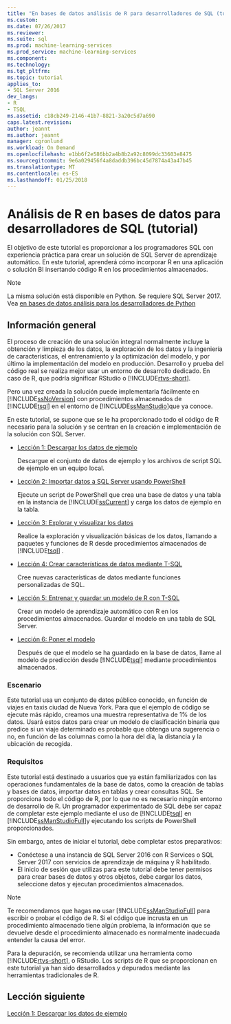 ```yaml
---
title: "En bases de datos análisis de R para desarrolladores de SQL (tutorial) | Documentos de Microsoft"
ms.custom: 
ms.date: 07/26/2017
ms.reviewer: 
ms.suite: sql
ms.prod: machine-learning-services
ms.prod_service: machine-learning-services
ms.component: 
ms.technology: 
ms.tgt_pltfrm: 
ms.topic: tutorial
applies_to:
- SQL Server 2016
dev_langs:
- R
- TSQL
ms.assetid: c18cb249-2146-41b7-8821-3a20c5d7a690
caps.latest.revision: 
author: jeannt
ms.author: jeannt
manager: cgronlund
ms.workload: On Demand
ms.openlocfilehash: e1bb6f2e586bb2a4b8b2a92c8099dc33603e8475
ms.sourcegitcommit: 9e6a029456f4a8daddb396bc45d7874a43a47b45
ms.translationtype: MT
ms.contentlocale: es-ES
ms.lasthandoff: 01/25/2018
---
```

# <a name="in-database-r-analytics-for-sql-developers-tutorial"></a>Análisis de R en bases de datos para desarrolladores de SQL (tutorial)

El objetivo de este tutorial es proporcionar a los programadores SQL con experiencia práctica para crear un solución de SQL Server de aprendizaje automático. En este tutorial, aprenderá cómo incorporar R en una aplicación o solución BI insertando código R en los procedimientos almacenados.

> [!NOTE]
> 
> La misma solución está disponible en Python. Se requiere SQL Server 2017. Vea [en bases de datos análisis para los desarrolladores de Python](../tutorials/sqldev-in-database-python-for-sql-developers.md)

## <a name="overview"></a>Información general

El proceso de creación de una solución integral normalmente incluye la obtención y limpieza de los datos, la exploración de los datos y la ingeniería de características, el entrenamiento y la optimización del modelo, y por último la implementación del modelo en producción. Desarrollo y prueba del código real se realiza mejor usar un entorno de desarrollo dedicado. En caso de R, que podría significar RStudio o [!INCLUDE[rtvs-short](../../includes/rtvs-short-md.md)].

Pero una vez creada la solución puede implementarla fácilmente en [!INCLUDE[ssNoVersion](../../includes/ssnoversion-md.md)] con procedimientos almacenados de [!INCLUDE[tsql](../../includes/tsql-md.md)] en el entorno de [!INCLUDE[ssManStudio](../../includes/ssmanstudio-md.md)]que ya conoce.

En este tutorial, se supone que se le ha proporcionado todo el código de R necesario para la solución y se centran en la creación e implementación de la solución con SQL Server.

- [Lección 1: Descargar los datos de ejemplo](../tutorials/sqldev-download-the-sample-data.md)

    Descargue el conjunto de datos de ejemplo y los archivos de script SQL de ejemplo en un equipo local.

- [Lección 2: Importar datos a SQL Server usando PowerShell](../r/sqldev-import-data-to-sql-server-using-powershell.md)

    Ejecute un script de PowerShell que crea una base de datos y una tabla en la instancia de [!INCLUDE[ssCurrent](../../includes/sscurrent-md.md)] y carga los datos de ejemplo en la tabla.

- [Lección 3: Explorar y visualizar los datos](../tutorials/sqldev-explore-and-visualize-the-data.md)

    Realice la exploración y visualización básicas de los datos, llamando a paquetes y funciones de R desde procedimientos almacenados de [!INCLUDE[tsql](../../includes/tsql-md.md)] .

- [Lección 4: Crear características de datos mediante T-SQL](../tutorials/sqldev-create-data-features-using-t-sql.md)

    Cree nuevas características de datos mediante funciones personalizadas de SQL.
  
-   [Lección 5: Entrenar y guardar un modelo de R con T-SQL](../r/sqldev-train-and-save-a-model-using-t-sql.md)

    Crear un modelo de aprendizaje automático con R en los procedimientos almacenados. Guardar el modelo en una tabla de SQL Server.
  
-   [Lección 6: Poner el modelo](../tutorials/sqldev-operationalize-the-model.md)

    Después de que el modelo se ha guardado en la base de datos, llame al modelo de predicción desde [!INCLUDE[tsql](../../includes/tsql-md.md)] mediante procedimientos almacenados.

### <a name="scenario"></a>Escenario

Este tutorial usa un conjunto de datos público conocido, en función de viajes en taxis ciudad de Nueva York. Para que el ejemplo de código se ejecute más rápido, creamos una muestra representativa de 1% de los datos. Usará estos datos para crear un modelo de clasificación binaria que predice si un viaje determinado es probable que obtenga una sugerencia o no, en función de las columnas como la hora del día, la distancia y la ubicación de recogida.

### <a name="requirements"></a>Requisitos

Este tutorial está destinado a usuarios que ya están familiarizados con las operaciones fundamentales de la base de datos, como la creación de tablas y bases de datos, importar datos en tablas y crear consultas SQL. Se proporciona todo el código de R, por lo que no es necesario ningún entorno de desarrollo de R. Un programador experimentado de SQL debe ser capaz de completar este ejemplo mediante el uso de [!INCLUDE[tsql](../../includes/tsql-md.md)] en [!INCLUDE[ssManStudioFull](../../includes/ssmanstudiofull-md.md)]y ejecutando los scripts de PowerShell proporcionados.

Sin embargo, antes de iniciar el tutorial, debe completar estos preparativos:

- Conéctese a una instancia de SQL Server 2016 con R Services o SQL Server 2017 con servicios de aprendizaje de máquina y R habilitado.
- El inicio de sesión que utilizas para este tutorial debe tener permisos para crear bases de datos y otros objetos, debe cargar los datos, seleccione datos y ejecutan procedimientos almacenados.

> [!NOTE]
> Te recomendamos que hagas **no** usar [!INCLUDE[ssManStudioFull](../../includes/ssmanstudiofull-md.md)] para escribir o probar el código de R. Si el código que incrusta en un procedimiento almacenado tiene algún problema, la información que se devuelve desde el procedimiento almacenado es normalmente inadecuada entender la causa del error.
> 
> Para la depuración, se recomienda utilizar una herramienta como [!INCLUDE[rtvs-short](../../includes/rtvs-short-md.md)], o RStudio. Los scripts de R que se proporcionan en este tutorial ya han sido desarrollados y depurados mediante las herramientas tradicionales de R.

## <a name="next-lesson"></a>Lección siguiente

[Lección 1: Descargar los datos de ejemplo](../tutorials/sqldev-download-the-sample-data.md)
